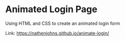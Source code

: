 # Animated Login Page

Using HTML and CSS to create an animated login form

Link: https://nathenjohns.github.io/animate-login/
